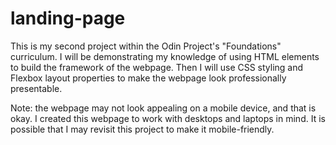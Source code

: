 # landing-page

This is my second project within the Odin Project's "Foundations" curriculum. I will be demonstrating my knowledge of using HTML elements to build the framework of the webpage. Then I will use CSS styling and Flexbox layout properties to make the webpage look professionally presentable.

Note: the webpage may not look appealing on a mobile device, and that is okay. I created this webpage to work with desktops and laptops in mind. It is possible that I may revisit this project to make it mobile-friendly.